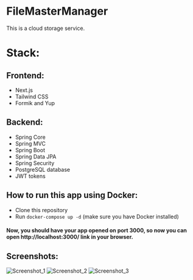 # FileMasterManager

This is a cloud storage service.

# Stack:

## Frontend:

- Next.js
- Tailwind CSS
- Formik and Yup

## Backend:

- Spring Core
- Spring MVC
- Spring Boot
- Spring Data JPA
- Spring Security
- PostgreSQL database
- JWT tokens

## How to run this app using **Docker**:

- Clone this repository
- Run `docker-compose up -d` (make sure you have Docker installed)

#### Now, you should have your app opened on port 3000, so now you can open http://localhost:3000/ link in your browser.

## Screenshots:

![Screenshot_1](https://github.com/StellarLis/FileMasterManager/assets/86295320/cdc6d360-cd79-45fe-b0e5-99980072278d)
![Screenshot_2](https://github.com/StellarLis/FileMasterManager/assets/86295320/41c1a800-8e08-4009-85f7-ad7306679ddc)
![Screenshot_3](https://github.com/StellarLis/FileMasterManager/assets/86295320/b82a24a6-2d69-4b71-a2c4-7047d3a7033c)
